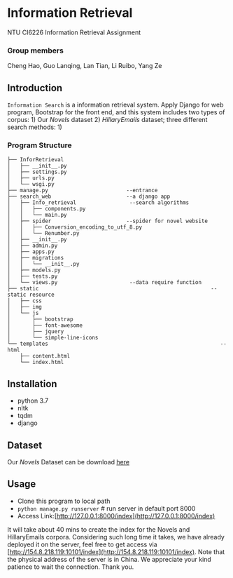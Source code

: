 # Information Retrieval
NTU CI6226 Information Retrieval Assignment
### Group members

Cheng Hao, Guo Lanqing, Lan Tian, Li Ruibo, Yang Ze

## Introduction

`Information Search` is a information retrieval system. Apply Django for web program, Bootstrap for the front end, and this system includes two types of corpus: 1) Our *Novels* dataset 2) *HillaryEmails* dataset; three different search methods: 1)

### Program Structure

```
├── InforRetrieval
│   ├── __init__.py
│   ├── settings.py
│   ├── urls.py
│   └── wsgi.py
├── manage.py                         --entrance
├── search_web                        --a django app
│   ├── Info_retrieval                 --search algorithms
│   │   ├── components.py
│   │   └── main.py
│   ├── spider                        --spider for novel website
│   │   ├── Conversion_encoding_to_utf_8.py
│   │   └── Renumber.py
│   ├── __init__.py
│   ├── admin.py
│   ├── apps.py
│   ├── migrations
│   │   └── __init__.py
│   ├── models.py
│   ├── tests.py
│   └── views.py                       --data require function
├── static														 --static resource
│   ├── css
│   ├── img
│   └── js
│       ├── bootstrap
│       ├── font-awesome
│       ├── jquery
│       └── simple-line-icons
└── templates														--html
    ├── content.html
    └── index.html
```

## Installation

- python 3.7
- nltk
- tqdm
- django

## Dataset

Our *Novels* Dataset can be download [here](https://drive.google.com/open?id=1w3UlYICgyj6YP3QuZt2byIxYRkfHcSvz)

## Usage

- Clone this program to local path
- `python manage.py runserver` # run server in default port 8000
- Access Link:[http://127.0.0.1:8000/index](http://127.0.0.1:8000/index)

It will take about 40 mins to create the index for the Novels and HillaryEmails corpora. Considering such long time it takes, we have already deployed it on the server, feel free to get access via [http://154.8.218.119:10101/index](http://154.8.218.119:10101/index). Note that the physical address of the server is in China. We appreciate your kind patience to wait the connection. Thank you.
